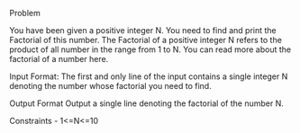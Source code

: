 Problem

You have been given a positive integer N. You need to find and print the Factorial of this number. The Factorial of a positive integer N refers to the product of all number in the range from 1 to N. You can read more about the factorial of a number here.

Input Format:
The first and only line of the input contains a single integer N denoting the number whose factorial you need to find.

Output Format
Output a single line denoting the factorial of the number N.

Constraints - 
1<=N<=10